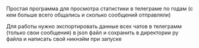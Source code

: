 Простая программа для просмотра статистики в телеграме по годам (с кем больше всего общались и сколько сообщений отправляли)

Для работы нужно экспортировать данные всех чатов в телеграмм (только свои сообщения) в json файл и сохранить в директории py файла и написать свой никнэйм при запуске 
